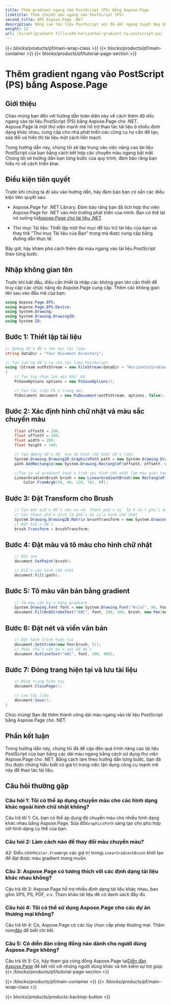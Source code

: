 ```yaml
---
title: Thêm gradient ngang vào PostScript (PS) bằng Aspose.Page
linktitle: Thêm chuyển màu ngang vào PostScript (PS)
second_title: API Aspose.Page .NET
description: Nâng cao tài liệu PostScript với độ dốc ngang tuyệt đẹp bằng Aspose.Page cho .NET. Hãy làm theo hướng dẫn từng bước của chúng tôi để triển khai liền mạch.
weight: 12
url: /vi/net/gradient-fills/add-horizontal-gradient-to-postscript-ps/
---
```


{{< blocks/products/pf/main-wrap-class >}}
{{< blocks/products/pf/main-container >}}
{{< blocks/products/pf/tutorial-page-section >}}

# Thêm gradient ngang vào PostScript (PS) bằng Aspose.Page

## Giới thiệu

Chào mừng bạn đến với hướng dẫn toàn diện này về cách thêm độ dốc ngang vào tài liệu PostScript (PS) bằng Aspose.Page cho .NET. Aspose.Page là một thư viện mạnh mẽ hỗ trợ thao tác tài liệu ở nhiều định dạng khác nhau, cung cấp cho nhà phát triển các công cụ họ cần để tạo, sửa đổi và hiển thị tài liệu một cách liền mạch.

Trong hướng dẫn này, chúng tôi sẽ tập trung vào việc nâng cao tài liệu PostScript của bạn bằng cách kết hợp các chuyển màu ngang bắt mắt. Chúng tôi sẽ hướng dẫn bạn từng bước của quy trình, đảm bảo rằng bạn hiểu rõ về cách triển khai.

## Điều kiện tiên quyết

Trước khi chúng ta đi sâu vào hướng dẫn, hãy đảm bảo bạn có sẵn các điều kiện tiên quyết sau:

-  Aspose.Page for .NET Library: Đảm bảo rằng bạn đã tích hợp thư viện Aspose.Page for .NET vào môi trường phát triển của mình. Bạn có thể tải nó xuống từ[Aspose.Page cho tài liệu .NET](https://reference.aspose.com/page/net/).

- Thư mục Tài liệu: Thiết lập một thư mục để lưu trữ tài liệu của bạn và thay thế "Thư mục Tài liệu của Bạn" trong mã được cung cấp bằng đường dẫn thực tế.

Bây giờ, hãy khám phá cách thêm dải màu ngang vào tài liệu PostScript theo từng bước.

## Nhập không gian tên

Trước khi bắt đầu, điều cần thiết là nhập các không gian tên cần thiết để truy cập các chức năng do Aspose.Page cung cấp. Thêm các không gian tên sau vào đầu mã của bạn:

```csharp
using Aspose.Page.EPS;
using Aspose.Page.EPS.Device;
using System.Drawing;
using System.Drawing.Drawing2D;
using System.IO;
```

## Bước 1: Thiết lập tài liệu

```csharp
// Đường dẫn đến thư mục tài liệu.
string dataDir = "Your Document Directory";

// Tạo luồng đầu ra cho tài liệu PostScript
using (Stream outPsStream = new FileStream(dataDir + "HorizontalGradient_outPS.ps", FileMode.Create))
{
    // Tạo tùy chọn lưu với khổ A4
    PsSaveOptions options = new PsSaveOptions();

    // Tạo tài liệu PS 1 trang mới
    PsDocument document = new PsDocument(outPsStream, options, false);
```

## Bước 2: Xác định hình chữ nhật và màu sắc chuyển màu

```csharp
    float offsetX = 200;
    float offsetY = 100;
    float width = 200;
    float height = 100;

    // Tạo đường dẫn đồ họa từ hình chữ nhật đầu tiên
    System.Drawing.Drawing2D.GraphicsPath path = new System.Drawing.Drawing2D.GraphicsPath();
    path.AddRectangle(new System.Drawing.RectangleF(offsetX, offsetY, width, height));

    //Tạo cọ vẽ gradient tuyến tính với hình chữ nhật làm màu giới hạn, màu bắt đầu và màu kết thúc
    LinearGradientBrush brush = new LinearGradientBrush(new RectangleF(0, 0, width, height), Color.FromArgb(150, 0, 0, 0),
        Color.FromArgb(50, 40, 128, 70), 0f);
```

## Bước 3: Đặt Transform cho Brush

```csharp
    // Tạo một biến đổi cho cọ vẽ. Thành phần tỷ lệ X và Y phải bằng chiều rộng và chiều cao tương ứng của hình chữ nhật.
    // Các thành phần dịch là phần bù của hình chữ nhật
    System.Drawing.Drawing2D.Matrix brushTransform = new System.Drawing.Drawing2D.Matrix(width, 0, 0, height, offsetX, offsetY);
    // Đặt biến đổi
    brush.Transform = brushTransform;
```

## Bước 4: Đặt màu và tô màu cho hình chữ nhật

```csharp
    // Đặt sơn
    document.SetPaint(brush);

    // Điền vào hình chữ nhật
    document.Fill(path);
```

## Bước 5: Tô màu văn bản bằng gradient

```csharp
    // Tô màu văn bản bằng gradient
    System.Drawing.Font font = new System.Drawing.Font("Arial", 96, FontStyle.Bold);
    document.FillAndStrokeText("ABC", font, 200, 300, brush, new Pen(new SolidBrush(Color.Black), 2));
```

## Bước 6: Đặt nét và viền văn bản

```csharp
    // Đặt hành trình hiện tại
    document.SetStroke(new Pen(brush, 5));
    // Phác thảo văn bản với độ dốc
    document.OutlineText("ABC", font, 200, 400);
```

## Bước 7: Đóng trang hiện tại và lưu tài liệu

```csharp
    // Đóng trang hiện tại
    document.ClosePage();

    // Lưu tài liệu
    document.Save();
}
```

Chúc mừng! Bạn đã thêm thành công dải màu ngang vào tài liệu PostScript bằng Aspose.Page cho .NET.

## Phần kết luận

Trong hướng dẫn này, chúng tôi đã đề cập đến quá trình nâng cao tài liệu PostScript của bạn bằng các dải màu ngang bằng cách sử dụng thư viện Aspose.Page cho .NET. Bằng cách làm theo hướng dẫn từng bước, bạn đã thu được những hiểu biết có giá trị trong việc tận dụng công cụ mạnh mẽ này để thao tác tài liệu.

## Câu hỏi thường gặp

### Câu hỏi 1: Tôi có thể áp dụng chuyển màu cho các hình dạng khác ngoài hình chữ nhật không?

 Câu trả lời 1: Có, bạn có thể áp dụng độ chuyển màu cho nhiều hình dạng khác nhau bằng Aspose.Page. Sửa đổi`GraphicsPath` sáng tạo cho phù hợp với hình dạng cụ thể của bạn.

### Câu hỏi 2: Làm cách nào để thay đổi màu chuyển màu?

 A2: Điều chỉnh`Color.FromArgb` các giá trị trong`LinearGradientBrush` khởi tạo để đạt được màu gradient mong muốn.

### Câu 3: Aspose.Page có tương thích với các định dạng tài liệu khác nhau không?

Câu trả lời 3: Aspose.Page hỗ trợ nhiều định dạng tài liệu khác nhau, bao gồm XPS, PS, PDF, v.v. Tham khảo tài liệu để có danh sách đầy đủ.

### Câu hỏi 4: Tôi có thể sử dụng Aspose.Page cho các dự án thương mại không?

 Câu trả lời 4: Có, Aspose.Page có các tùy chọn cấp phép thương mại. Thăm nom[đây](https://purchase.aspose.com/buy) để biết chi tiết.

### Câu 5: Có diễn đàn cộng đồng nào dành cho người dùng Aspose.Page không?

 Câu trả lời 5: Có, hãy tham gia cộng đồng Aspose.Page tại[Diễn đàn Aspose.Page](https://forum.aspose.com/c/page/39) để kết nối với những người dùng khác và tìm kiếm sự trợ giúp.
{{< /blocks/products/pf/tutorial-page-section >}}

{{< /blocks/products/pf/main-container >}}
{{< /blocks/products/pf/main-wrap-class >}}

{{< blocks/products/products-backtop-button >}}
